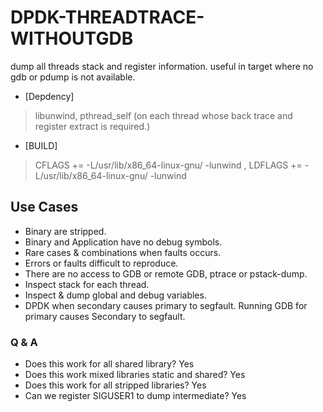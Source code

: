 # DPDK-THREADTRACE-WITHOUTGDB
dump all threads stack and register information. useful in target where no gdb or pdump is not available.

* [Depdency]
> libunwind, pthread_self (on each thread whose back trace and register extract is required.)

* [BUILD]
> CFLAGS += -L/usr/lib/x86_64-linux-gnu/ -lunwind , LDFLAGS += -L/usr/lib/x86_64-linux-gnu/ -lunwind 

## Use Cases
* Binary are stripped.
* Binary and Application have no debug symbols.
* Rare cases & combinations when faults occurs.
* Errors or faults difficult to reproduce.
* There are no access to GDB or remote GDB, ptrace or pstack-dump.
* Inspect stack for each thread.
* Inspect & dump global and debug variables.
* DPDK when secondary causes primary to segfault. Running GDB for primary causes Secondary to segfault.

### Q & A
* Does this work for all shared library? Yes
* Does this work mixed libraries static and shared? Yes
* Does this work for all stripped libraries? Yes
* Can we register SIGUSER1 to dump intermediate? Yes
